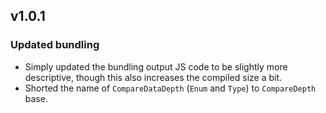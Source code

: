 ## v1.0.1

### Updated bundling
- Simply updated the bundling output JS code to be slightly more descriptive, though this also increases the compiled size a bit.
- Shorted the name of `CompareDataDepth` (`Enum` and `Type`) to `CompareDepth` base.
